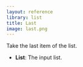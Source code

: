 ```yaml
---
layout: reference
library: list
title: Last
image: last.png
---
```

Take the last item of the list.

* **List**: The input list.
